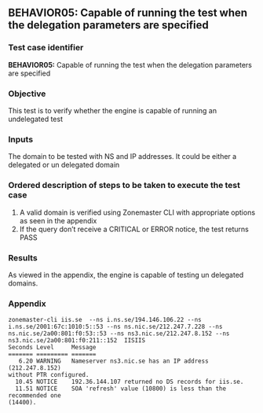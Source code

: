 ## BEHAVIOR05: Capable of running the test when the delegation parameters are specified

### Test case identifier

**BEHAVIOR05:** Capable of running the test when the delegation parameters are specified

### Objective 
This test is to verify whether the engine is capable of running an undelegated
test

### Inputs

The domain to be tested with NS and IP addresses. It could be either a delegated
or un delegated domain

### Ordered description of steps to be taken to execute the test case

1. A valid domain is verified using Zonemaster CLI with appropriate options as
seen in the appendix
2. If the query don’t receive a CRITICAL or ERROR notice, the test returns PASS


### Results
As viewed in the appendix, the engine is capable of testing un delegated
domains.

### Appendix
```
zonemaster-cli iis.se  --ns i.ns.se/194.146.106.22 --ns
i.ns.se/2001:67c:1010:5::53 --ns ns.nic.se/212.247.7.228 --ns
ns.nic.se/2a00:801:f0:53::53 --ns ns3.nic.se/212.247.8.152 --ns
ns3.nic.se/2a00:801:f0:211::152  IISIIS
Seconds Level     Message
======= ========= =======
   6.20 WARNING   Nameserver ns3.nic.se has an IP address (212.247.8.152)
without PTR configured.
  10.45 NOTICE    192.36.144.107 returned no DS records for iis.se.
  11.51 NOTICE    SOA 'refresh' value (10800) is less than the recommended one
(14400).

```
